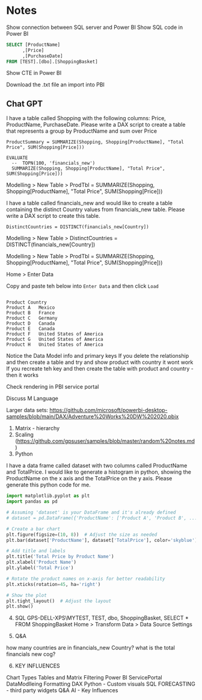 # Notes

<!-- day 2 -->

Show connection between SQL server and Power BI
Show SQL code in Power BI

```sql
SELECT [ProductName]
      ,[Price]
      ,[PurchaseDate]
FROM [TEST].[dbo].[ShoppingBasket]
```

Show CTE in Power BI

Download the .txt file an import into PBI

## Chat GPT

I have a table called Shopping with the following columns: Price, ProductName, PurchaseDate.
Please write a DAX script to create a table that represents a group by ProductName and sum over Price

```dax
ProductSummary = SUMMARIZE(Shopping, Shopping[ProductName], "Total Price", SUM(Shopping[Price]))
```

```dax
EVALUATE
  --  TOPN(100, 'financials_new')
  SUMMARIZE(Shopping, Shopping[ProductName], "Total Price", SUM(Shopping[Price]))
```
Modelling > New Table > ProdTbl = SUMMARIZE(Shopping, Shopping[ProductName], "Total Price", SUM(Shopping[Price]))


I have a table called financials_new and would like to create a table containing the distinct Country values from financials_new table. Please write a DAX script to create this table.

```dax
DistinctCountries = DISTINCT(financials_new[Country])
```
Modelling > New Table > DistinctCountries = DISTINCT(financials_new[Country])



Modelling > New Table > ProdTbl = SUMMARIZE(Shopping, Shopping[ProductName], "Total Price", SUM(Shopping[Price]))

Home  > Enter Data

Copy and paste teh below into `Enter Data` and then click `Load`

```csv   ShoppingCountry

Product	Country
Product A	Mexico
Product B	France
Product C	Germany
Product D	Canada
Product E	Canada
Product F	United States of America
Product G	United States of America
Product H	United States of America
```

Notice the Data Model info and primary keys
If you delete the relationship and then create a table and try and show product with country it wont work
If you recreate teh key and then create the table with product and country - then it works

Check rendering in PBI service portal  

Discuss M Language


Larger data sets:
<https://github.com/microsoft/powerbi-desktop-samples/blob/main/DAX/Adventure%20Works%20DW%202020.pbix>


<!-- day 3 -->

1. Matrix - hierarchy
2. Scaling  (https://github.com/gpsuser/samples/blob/master/random%20notes.md)
3. Python

I have a data frame called dataset with two columns called ProductName and TotalPrice. I would like to generate a histogram in python, showing the ProductName on the x axis and the TotalPrice on the y axis. Please generate this python code for me.

```python
import matplotlib.pyplot as plt
import pandas as pd

# Assuming 'dataset' is your DataFrame and it's already defined
# dataset = pd.DataFrame({'ProductName': ['Product A', 'Product B', ...], 'TotalPrice': [120, 340, ...]})

# Create a bar chart
plt.figure(figsize=(10, 8))  # Adjust the size as needed
plt.bar(dataset['ProductName'], dataset['TotalPrice'], color='skyblue')

# Add title and labels
plt.title('Total Price by Product Name')
plt.xlabel('Product Name')
plt.ylabel('Total Price')

# Rotate the product names on x-axis for better readability
plt.xticks(rotation=45, ha='right')

# Show the plot
plt.tight_layout()  # Adjust the layout
plt.show()
```


4. SQL   GPS-DELL-XPS\MYTEST, TEST, dbo, ShoppingBasket,   SELECT * FROM ShoppingBasket
   Home > Transform Data > Data Source Settings

5. Q&A

how many countries are in financials_new Country?
what is the total financials new cog?

6. KEY INFLUENCES



<!-- Summary -->

Chart Types
Tables and Matrix
Filtering
Power BI ServicePortal
DataModlleing
Formatting
DAX
Python - Custom visuals
SQL
FORECASTING - third party widgets
Q&A
AI - Key Influences


